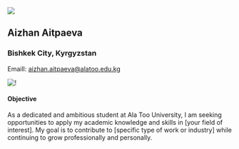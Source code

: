 ![](https://media.giphy.com/media/L8K62iTDkzGX6/giphy.gif) 

## Aizhan Aitpaeva

### Bishkek City, Kyrgyzstan


Emaill: aizhan.aitpaeva@alatoo.edu.kg



![!](https://mdg.imgix.net/assets/images/tux.png?auto=format&fit=clip&q=40&w=100)


#### Objective
As a dedicated and ambitious student at Ala Too University, I am seeking opportunities to apply my academic knowledge and skills in [your field of interest]. My goal is to contribute to [specific type of work or industry] while continuing to grow professionally and personally.





